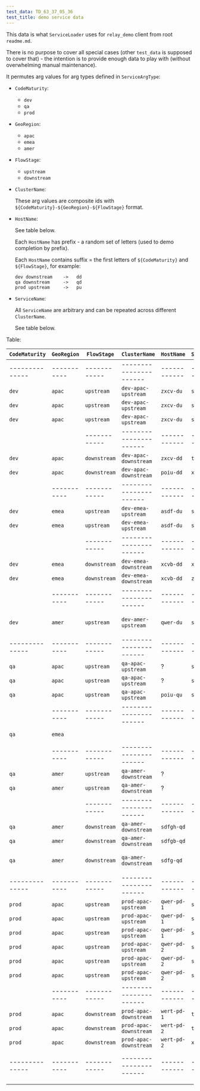 ```yaml
---
test_data: TD_63_37_05_36
test_title: demo service data
---
```


This data is what `ServiceLoader` uses for `relay_demo` client from root `readme.md`.

There is no purpose to cover all special cases (other `test_data` is supposed to cover that) -
the intention is to provide enough data to play with (without overwhelming manual maintenance).

It permutes arg values for arg types defined in `ServiceArgType`:

*   `CodeMaturity`:

    *   `dev`
    *   `qa`
    *   `prod`
  
*   `GeoRegion`:

    *   `apac`
    *   `emea`
    *   `amer`

*   `FlowStage`:

    *   `upstream`
    *   `downstream`

*   `ClusterName`:

    These arg values are composite ids with `${CodeMaturity}-${GeoRegion}-${FlowStage}` format. 

*   `HostName`:

    See table below.

    Each `HostName` has prefix - a random set of letters (used to demo completion by prefix).

    Each `HostName` contains suffix = the first letters of `${CodeMaturity}` and `${FlowStage}`, for example:

    ```
    dev downstream    ->   dd
    qa downstream     ->   qd
    prod upstream     ->   pu
    ```

*   `ServiceName`:

    All `ServiceName` are arbitrary and can be repeated across different `ClusterName`.

    See table below.

Table:

| `CodeMaturity` | `GeoRegion` | `FlowStage`  | `ClusterName`          | `HostName`   | `ServiceName` | is_populated     | comment                          |
|----------------|-------------|--------------|------------------------|--------------|---------------|------------------|----------------------------------|
| -------------- | ----------- | ------------ | ---------------------- | ------------ | ------------- | ---------------- | `dev` is everywhere but limited  |
| `dev`          | `apac`      | `upstream`   | `dev-apac-upstream`    | `zxcv-du`    | `s_a`         | N                |                                  |
| `dev`          | `apac`      | `upstream`   | `dev-apac-upstream`    | `zxcv-du`    | `s_b`         | N                |                                  |
| `dev`          | `apac`      | `upstream`   | `dev-apac-upstream`    | `zxcv-du`    | `s_c`         | Y                |                                  |
|                |             | ------------ | ---------------------- | ------------ | ------------- | ---------------- |                                  |
| `dev`          | `apac`      | `downstream` | `dev-apac-downstream`  | `zxcv-dd`    | `tt`          | N                |                                  |
| `dev`          | `apac`      | `downstream` | `dev-apac-downstream`  | `poiu-dd`    | `xx`          | N                |                                  |
|                | ----------- | ------------ | ---------------------- | ------------ | ------------- | ---------------- | `emea` has no `s_c`              |
| `dev`          | `emea`      | `upstream`   | `dev-emea-upstream`    | `asdf-du`    | `s_a`         | N                |                                  |
| `dev`          | `emea`      | `upstream`   | `dev-emea-upstream`    | `asdf-du`    | `s_b`         | Y                |                                  |
|                |             | ------------ | ---------------------- | ------------ | ------------- | ---------------- |                                  |
| `dev`          | `emea`      | `downstream` | `dev-emea-downstream`  | `xcvb-dd`    | `xx`          | Y                |                                  |
| `dev`          | `emea`      | `downstream` | `dev-emea-downstream`  | `xcvb-dd`    | `zz`          | N                |                                  |
|                | ----------- | ------------ | ---------------------- | ------------ | ------------- |                  | `amer` has only `dev` `upstream` |
| `dev`          | `amer`      | `upstream`   | `dev-amer-upstream`    | `qwer-du`    | `s_a`         | Y                | `amer` has only `s_a` service    |
| -------------- | ----------- | ------------ | ---------------------- | ------------ | ------------- | ---------------- |                                  |
| `qa`           | `apac`      | `upstream`   | `qa-apac-upstream`     | ?            | `s_a`         | N                |                                  |
| `qa`           | `apac`      | `upstream`   | `qa-apac-upstream`     | ?            | `s_b`         | N                |                                  |
| `qa`           | `apac`      | `upstream`   | `qa-apac-upstream`     | `poiu-qu`    | `s_c`         | Y                |                                  |
|                | ----------- | ------------ | ---------------------- | ------------ | ------------- | ---------------- |                                  |
| `qa`           | `emea`      |              |                        |              |               |                  | no `qa` in `emea`                |
|                | ----------- | ------------ | ---------------------- | ------------ | ------------- | ---------------- |                                  |
| `qa`           | `amer`      | `upstream`   | `qa-amer-downstream`   | ?            |               | N                |                                  |
| `qa`           | `amer`      | `upstream`   | `qa-amer-downstream`   | ?            |               | N                |                                  |
|                |             | ------------ | ---------------------- | ------------ | ------------- | ---------------- |                                  |
| `qa`           | `amer`      | `downstream` | `qa-amer-downstream`   | `sdfgh-qd`   |               | N                |                                  |
| `qa`           | `amer`      | `downstream` | `qa-amer-downstream`   | `sdfgb-qd`   |               | N                |                                  |
| `qa`           | `amer`      | `downstream` | `qa-amer-downstream`   | `sdfg-qd`    |               | Y                | host `sdfg-qd` has no services   |
| -------------- | ----------- | ------------ | ---------------------- | ------------ | ------------- | ---------------- | `prod` is only in `apac`         |
| `prod`         | `apac`      | `upstream`   | `prod-apac-upstream`   | `qwer-pd-1`  | `s_a`         | N                |                                  |
| `prod`         | `apac`      | `upstream`   | `prod-apac-upstream`   | `qwer-pd-1`  | `s_b`         | N                |                                  |
| `prod`         | `apac`      | `upstream`   | `prod-apac-upstream`   | `qwer-pd-1`  | `s_c`         | N                |                                  |
| `prod`         | `apac`      | `upstream`   | `prod-apac-upstream`   | `qwer-pd-2`  | `s_a`         | N                |                                  |
| `prod`         | `apac`      | `upstream`   | `prod-apac-upstream`   | `qwer-pd-2`  | `s_b`         | N                |                                  |
| `prod`         | `apac`      | `upstream`   | `prod-apac-upstream`   | `qwer-pd-2`  | `s_c`         | N                |                                  |
|                | ----------- | ------------ | ---------------------- | ------------ | ------------- | ---------------- |                                  |
| `prod`         | `apac`      | `downstream` | `prod-apac-downstream` | `wert-pd-1`  | `tt1`         | Y                |                                  |
| `prod`         | `apac`      | `downstream` | `prod-apac-downstream` | `wert-pd-2`  | `tt2`         | Y                |                                  |
| `prod`         | `apac`      | `downstream` | `prod-apac-downstream` | `wert-pd-2`  | `xx`          | N                |                                  |
| -------------- | ----------- | ------------ | ---------------------- | ------------ | ------------- | ---------------- | ------------------------------   |
|                |             |              |                        |              |               |                  |                                  |
